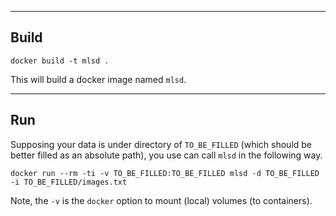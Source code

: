 ------------
Build
------------

```
docker build -t mlsd .
```

This will build a docker image named ```mlsd```.

------------
Run
------------

Supposing your data is under directory of ```TO_BE_FILLED``` (which should be better filled as an absolute path), you use can call ```mlsd``` in the following way.

```
docker run --rm -ti -v TO_BE_FILLED:TO_BE_FILLED mlsd -d TO_BE_FILLED -i TO_BE_FILLED/images.txt
```

Note, the ```-v``` is the ```docker``` option to mount (local) volumes (to containers).
